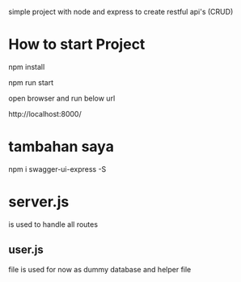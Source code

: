 
simple project with node and express to create restful api's (CRUD)

# How to start Project 

 npm install 
 
 npm run start 
 
 open browser and run below url
 
 http://localhost:8000/

 # tambahan saya
 npm i swagger-ui-express -S

# server.js 
is used to handle all routes 

## user.js 
file is used for now as dummy database and helper file 


